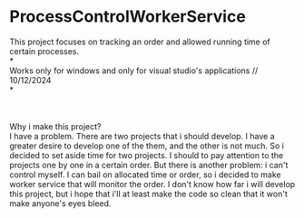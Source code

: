 # ProcessControlWorkerService
This project focuses on tracking an order and allowed running time of certain processes. <br />
* 
<br />Works only for windows and only for visual studio's applications // 10/12/2024 <br />
*

<br />
<br />
Why i make this project?
<br />I have a problem. There are two projects that i should develop. I have a greater desire to develop one of the them, and the other is not much. So i decided to set aside time for two projects. I should to pay attention to the projects one by one in a certain order. But there is another problem: i can't control myself. I can bail on allocated time or order, so i decided to make worker service that will monitor the order. I don't know how far i will develop this project, but i hope that i'll at least make the code so clean that it won't make anyone's eyes bleed.
